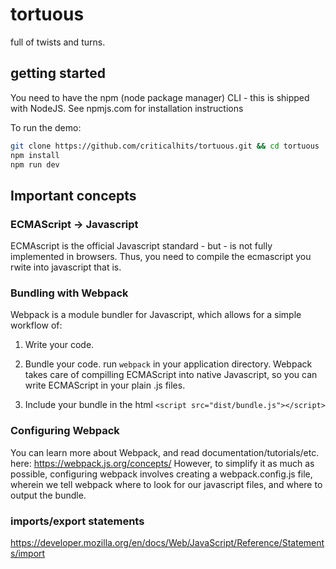 # tortuous
full of twists and turns.

## getting started

You need to have the npm (node package manager) CLI - this is shipped with NodeJS. See npmjs.com for installation instructions

To run the demo:
```bash
git clone https://github.com/criticalhits/tortuous.git && cd tortuous
npm install
npm run dev
```

## Important concepts

### ECMAScript -> Javascript
ECMAscript  is the official Javascript standard - but - is not fully implemented in browsers. Thus, you need to compile the ecmascript you rwite into javascript that is.

### Bundling with Webpack
Webpack is a module bundler for Javascript, which allows for a simple workflow of:

1. Write your code.

2. Bundle your code. 
    run ```webpack``` in your application directory. Webpack takes care of compilling ECMAScript into native Javascript, so you can write ECMAScript in your plain .js files. 

3. Include your bundle in the html 
    ```<script src="dist/bundle.js"></script>```

### Configuring Webpack

You can learn more about Webpack, and read documentation/tutorials/etc. here: https://webpack.js.org/concepts/ 
However, to simplify it as much as possible, configuring webpack involves creating a webpack.config.js file, wherein we tell webpack where to look for our javascript files, and where to output the bundle.

### imports/export statements
https://developer.mozilla.org/en/docs/Web/JavaScript/Reference/Statements/import
